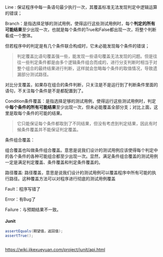 Line : 保证程序中每一条语句最少执行一次，其覆盖标准无法发现判定中逻辑运算的错误；



Branch：是指选择足够的测试用例，使得运行这些测试用例时，每个**判定的所有可能结果**至少出现一次，也就是每个条件的True和False都出现一次，将整个判断看成一个整体。

​                 但若程序中的判定是有几个条件联合构成时，它未必能发现每个条件的错误；

>判定覆盖比语句覆盖强一些，能发现一些语句覆盖无法发现的问题。但是往往一些判定条件都是由多个逻辑条件组合而成的，进行分支判断时相当于对整个组合的最终结果进行判断，这样就会忽略每个条件的取值情况，导致遗漏部分测试路径。

对比分支覆盖，如果存在组合的条件判断，只关注是不是运行到了判断条件里面的语句，不关注每个条件是不是都配置到了。



Condition条件覆盖：是指选择足够的测试用例，使得运行这些测试用例时，判定中**每个条件的所有可能结果**至少出现一次，但未必能覆盖全部分支；对比上面，这里是取每个条件的可能的结果。

> 它只能保证每个条件都取到了不同结果，但没有考虑到判定结果，因此有时候条件覆盖并不能保证判定覆盖。



条件组合覆盖：

组合覆盖也叫做条件组合覆盖。意思是说我们设计的测试用例应该使得每个判定中的各个条件的各种可能组合都至少出现一次。显然，满足条件组合覆盖的测试用例一定是满足判定覆盖、条件覆盖和判定条件覆盖的。



路径覆盖: 路径覆盖，意思是说我们设计的测试用例可以覆盖程序中所有可能的执行路径。这种覆盖方法可以对程序进行彻底的测试用例覆盖



Fault：程序写错了

Error：有Bug了

Failure：与预期结果不一致。

#### Junit

```java
assertEquals(期望值，返回值);
assertTrue();
    
```

https://wiki.jikexueyuan.com/project/junit/api.html